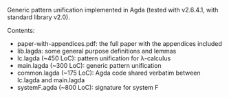 Generic pattern unification implemented in Agda (tested with v2.6.4.1, with standard library v2.0).

Contents:
- paper-with-appendices.pdf: the full paper with the appendices included
- lib.lagda: some general purpose definitions and lemmas
- lc.lagda (~450 LoC): pattern unification for λ-calculus
- main.lagda (~300 LoC): generic pattern unification
- common.lagda (~175 LoC): Agda code shared verbatim between lc.lagda and main.lagda
- systemF.agda (~800 LoC): signature for system F
